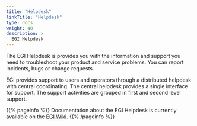 ```yaml
---
title: "Helpdesk"
linkTitle: "Helpdesk"
type: docs
weight: 40
description: >
  EGI Helpdesk 
---
```


The EGI Helpdesk is provides you with the information and support you need to
troubleshoot your product and service problems. You can report incidents, bugs
or change requests.

EGI provides support to users and operators through a distributed helpdesk with
central coordinating. The central helpdesk provides a single interface for
support. The support activities are grouped in first and second level support.

{{% pageinfo %}} Documentation about the EGI Helpdesk is currently
available on the [EGI Wiki](https://wiki.egi.eu/wiki/GGUS).
{{% /pageinfo %}}

